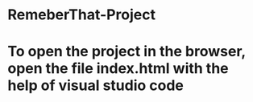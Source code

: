 # RemeberThat-Project
# To open the project in the browser, open the file index.html with the help of visual studio code